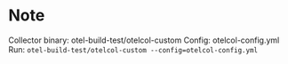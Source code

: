 # Note

Collector binary: otel-build-test/otelcol-custom
Config: otelcol-config.yml
Run: 
`otel-build-test/otelcol-custom --config=otelcol-config.yml`
